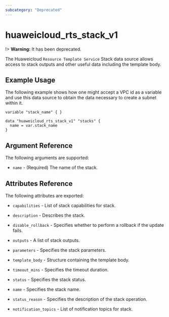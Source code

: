 ```yaml
---
subcategory: "Deprecated"
---
```


# huaweicloud_rts_stack_v1

!> **Warning:** It has been deprecated.

The Huaweicloud `Resource Template Service` Stack data source allows access to stack outputs and other useful data including the template body.

## Example Usage

The following example shows how one might accept a VPC id as a variable and use this data source to obtain the data necessary to create a subnet within it.

```hcl
variable "stack_name" { }

data "huaweicloud_rts_stack_v1" "stacks" {
  name = var.stack_name
}
```

## Argument Reference
The following arguments are supported:

* `name` - (Required) The name of the stack.

## Attributes Reference

The following attributes are exported:

* `capabilities` - List of stack capabilities for stack.

* `description` - 	Describes the stack.

* `disable_rollback` - Specifies whether to perform a rollback if the update fails.

* `outputs` - A list of stack outputs.

* `parameters` - Specifies the stack parameters.

* `template_body` - Structure containing the template body.

* `timeout_mins` - Specifies the timeout duration.

* `status` - Specifies the stack status.
 
* `name` - Specifies the stack name.
 
* `status_reason` - Specifies the description of the stack operation.

* `notification_topics` - List of notification topics for stack.

